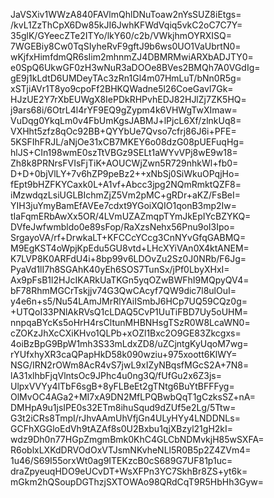JaVSXiv1WWzA840FAVlmQhlDNuToaw2nYsSUZ8iEtgs=
/kvL1ZzThCpX6Dw85kJI6JwhKFWdVqiq5vkC2oC7C7Y=
35glK/GYeecZTe2ITYo/lkY60/c2b/VWkjhmOYRXISQ=
7WGEBiy8Cw0TqSIyheRvF9gftJ9b6ws0UO1VaUbrtN0=
wKjfxHimfdmQR6sIim2mhnmZJ4DBMRMwiARXbADJTY0=
e0SpQ6UkwGF0zH3wNuR3aDOOe8BVes2BMQh7A0VGdIg=
gE9j1kLdtD6UMDeyTAc3zRn1Gl4m07HmLuT/bNn0R5g=
xSTjiAVr1T8yo9cpoFf2BHKQWadne5l26CoeGavl7Gk=
HJzUE2Y7rXbEUWgX8IePDkRHPvhEDJ82HJlZj7ZK5HQ=
j9ars68i/6OtrL4l4rYF9EQ9gZypm4k6VHWgTwXImaw=
VuDqg0YkqLm0v4FbUmKgsJABMJ+lPjcL6Xf/zlnkUq8=
VXHht5zfz8qOc92BB+QYYbUe7Qvso7cfrj86J6i+PFE=
5KSFIhFRJL/aNjOe31xCB7MKEY6o08dzG08pUEFuqHg=
hlJS+CIn198wmE0szTtVBGz9SELt1aWYvVPj8wE9w18=
Zh8k8PRNrsFVIsFjTiK+AOUCWjZwn5R729nhkWl+fb0=
D+D+0bjVlLY+7v6hZP9peBz2++xNbSj0SiWkuOPqjHo=
fEpt9bHZFKYCaxk0L+A1vf+Abcc3jpg2NQmRmktQZF8=
iMzwdqzLsiUGLBIchmZjZ5Vm2pMC+gRDr+aKZ/FsBeI=
YIH3juYmyBamEfAVEe7cdxt9YGoiXQIO1qonB3mp2Iw=
tIaFqmERbAwXx5OR/4LVmUZAZmqpTYmJkEpIYcBZYKQ=
DVfeJwfwmbldo0e89sFop/RaXzsNehx56Pnu9oI3Ipo=
SrgayoVA/rf+DrwkaLT+KFCCcYCcg3CnNYvGfqGABMQ=
M9EgKST4oWpjKpEdu5GU8vtd+LHcXYiVAn0X4ktANEM=
K7LVP8K0ARFdU4i+8bp99v6LDOvZu2Sz0J0NRb/F6Jg=
PyaVd1lI7h8SGAhK40yEh6SOS7TunSx/jPf0LbyXHxI=
Ax9pFsB1l2HJcIKARkUaTKGn5yqOZwBWFhI9MQpyQV4=
bF78RhmMGCrTskjjv74G3QwCAcyf7QW9dic7l8ulOuI=
y4e6n+s5/Nu54LAmJMrRlYAiISmbJ6HCp7UQ59CQz0g=
+UTQoI33PNlAkRVsQ1cLDAQ5CvP1UuTiFBD7Uy5oUHM=
nnpqaBYcKs5oHrH4rsCltunMHBNHsgTSzR0W8LcaWN0=
cZOKzJhXcCXiKHvo1QLPb+xOZl1Bxc2O9GE83Zkcgxs=
4oiBzBpG9BpW1mh3S33mLdxZD8/uZCjntgKyUqoM7wg=
rYUfxhyXR3caQPapHkD58k090wziu+975xoott6KlWY=
NSG/IRN2rOWm8AcR4vS7jwL9xIZyNBqsfMGcS2A+7N8=
lA31xlhbFjqVlntsOc9JPhc4u0ng3Q/fUfGu2x6Z3js=
UlpxVVYy4lTbF6sgB+8yFLBeEt2gTNtg6BuYtBFFFyg=
OlMvOC4AGa2+MI7xA9DN2MfLPQBwbQqT1gCzksSZ+nA=
DMHpA9u1jsIPE0s32ETm8ihuSqud9dZUf5e2Lg/5Ttw=
G3t2iCRs8TmpI/rJhvAAmUhVfjGn4ULyHYy4LNDDNLs=
GCFhXGGloEdVh9tAZAf8s0U2Bxbu1qjXBzyl21gH2kI=
wdz9Dh0n77HGpZmgmBmk0KhC4GLCbNDMvkjH85wSXFA=
R6oblxLXKdDRVOdOxVTJsmNKvheNLl5R0B5p2Z4ZVm4=
1u46/S69I55orxWt0ag9ITEKzcB0cS689G7UF81p1uc=
draZpyeuqHDO9eUCvDT+WsXFPn3YC7SkhBr8ZS+yt6k=
mGkm2hQSoupDGThzjSXTOWAo98QRdCqT9R5HbHh3Gyw=
